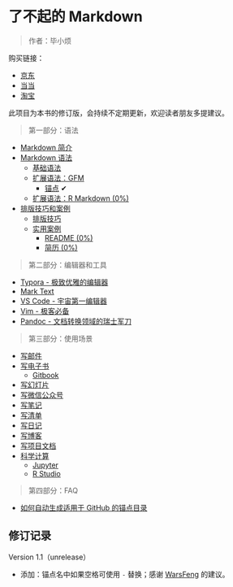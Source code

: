 # 了不起的 Markdown

> 作者：毕小烦

购买链接：

- [京东](https://item.jd.com/12669274.html?extension_id=eyJhZCI6IiIsImNoIjoiIiwic2hvcCI6IiIsInNrdSI6IiIsInRzIjoiIiwidW5pcWlkIjoie1wiY2xpY2tfaWRcIjpcImYyODE1MjZmLTNiZDMtNDMxYy04YmYyLTIzOGM1MDRmYWU0MVwiLFwicG9zX2lkXCI6XCIxNTBcIixcInNpZFwiOlwiN2ZiOGMyZTMtYTliYS00Y2RjLThiYjUtZjRhOGM1YTRhODQzXCIsXCJza3VfaWRcIjpcIjEyNjY5Mjc0XCJ9In0=&jd_pop=f281526f-3bd3-431c-8bf2-238c504fae41&abt=3)
- [当当](http://product.dangdang.com/27912444.html)
- [淘宝](https://detail.tmall.com/item.htm?spm=a230r.1.14.1.357e48e3fBGTdI&id=600157475560&ns=1&abbucket=6)

此项目为本书的修订版，会持续不定期更新，欢迎读者朋友多提建议。

> 第一部分：语法

- [Markdown 简介](#)
- [Markdown 语法]()
  - [基础语法]()
  - [扩展语法：GFM](docs/01/gfm/gfm.md)
    - [锚点](docs/01/gfm/gfm.md#锚点) ✔︎
  - [扩展语法：R Markdown (0%)]()
- [排版技巧和案例]()
  - [排版技巧]()
  - [实用案例]()
    - [README (0%)]()
    - [简历 (0%)]()

> 第二部分：编辑器和工具

- [Typora - 极致优雅的编辑器]()
- [Mark Text]()
- [VS Code - 宇宙第一编辑器]()
- [Vim - 极客必备]()
- [Pandoc - 文档转换领域的瑞士军刀]()

> 第三部分：使用场景

- [写邮件]()
- [写电子书]()
  - [Gitbook]()
- [写幻灯片]()
- [写微信公众号]()
- [写笔记]()
- [写清单]()
- [写日记]()
- [写博客]()
- [写项目文档]()
- [科学计算]()
  - [Jupyter]()
  - [R Studio]()

> 第四部分：FAQ

- [如何自动生成适用于 GitHub 的锚点目录]()

## 修订记录

Version 1.1（unrelease）

- 添加：锚点名中如果空格可使用 `-` 替换；感谢 [WarsFeng](https://github.com/bxiaopeng/thegreatmarkdown/issues/2) 的建议。
